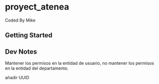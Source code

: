 # proyect_atenea

Coded By Mike

## Getting Started

 
## Dev Notes

Mantener los permisos en la entidad de usuario, no mantener los permisos en la entidad del departamento.

añadir UUID